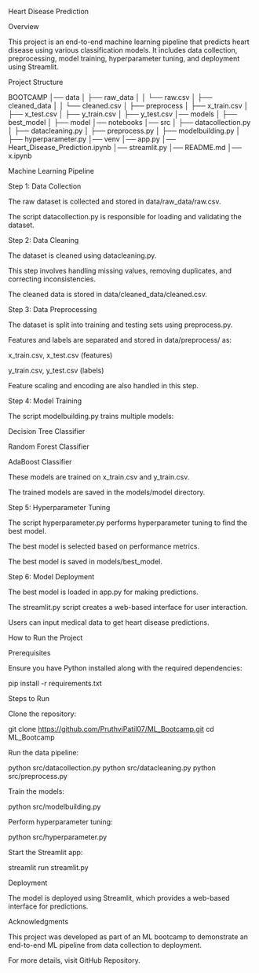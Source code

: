 Heart Disease Prediction

Overview

This project is an end-to-end machine learning pipeline that predicts heart disease using various classification models. It includes data collection, preprocessing, model training, hyperparameter tuning, and deployment using Streamlit.

Project Structure

BOOTCAMP
│── data
│   ├── raw_data
│   │   └── raw.csv
│   ├── cleaned_data
│   │   └── cleaned.csv
│   ├── preprocess
│       ├── x_train.csv
│       ├── x_test.csv
│       ├── y_train.csv
│       ├── y_test.csv
│── models
│   ├── best_model
│   ├── model
│── notebooks
│── src
│   ├── datacollection.py
│   ├── datacleaning.py
│   ├── preprocess.py
│   ├── modelbuilding.py
│   ├── hyperparameter.py
│── venv
│── app.py
│── Heart_Disease_Prediction.ipynb
│── streamlit.py
│── README.md
│── x.ipynb

Machine Learning Pipeline

Step 1: Data Collection

The raw dataset is collected and stored in data/raw_data/raw.csv.

The script datacollection.py is responsible for loading and validating the dataset.

Step 2: Data Cleaning

The dataset is cleaned using datacleaning.py.

This step involves handling missing values, removing duplicates, and correcting inconsistencies.

The cleaned data is stored in data/cleaned_data/cleaned.csv.

Step 3: Data Preprocessing

The dataset is split into training and testing sets using preprocess.py.

Features and labels are separated and stored in data/preprocess/ as:

x_train.csv, x_test.csv (features)

y_train.csv, y_test.csv (labels)

Feature scaling and encoding are also handled in this step.

Step 4: Model Training

The script modelbuilding.py trains multiple models:

Decision Tree Classifier

Random Forest Classifier

AdaBoost Classifier

These models are trained on x_train.csv and y_train.csv.

The trained models are saved in the models/model directory.

Step 5: Hyperparameter Tuning

The script hyperparameter.py performs hyperparameter tuning to find the best model.

The best model is selected based on performance metrics.

The best model is saved in models/best_model.

Step 6: Model Deployment

The best model is loaded in app.py for making predictions.

The streamlit.py script creates a web-based interface for user interaction.

Users can input medical data to get heart disease predictions.

How to Run the Project

Prerequisites

Ensure you have Python installed along with the required dependencies:

pip install -r requirements.txt

Steps to Run

Clone the repository:

git clone https://github.com/PruthviPatil07/ML_Bootcamp.git
cd ML_Bootcamp

Run the data pipeline:

python src/datacollection.py
python src/datacleaning.py
python src/preprocess.py

Train the models:

python src/modelbuilding.py

Perform hyperparameter tuning:

python src/hyperparameter.py

Start the Streamlit app:

streamlit run streamlit.py

Deployment

The model is deployed using Streamlit, which provides a web-based interface for predictions.

Acknowledgments

This project was developed as part of an ML bootcamp to demonstrate an end-to-end ML pipeline from data collection to deployment.

For more details, visit GitHub Repository.

